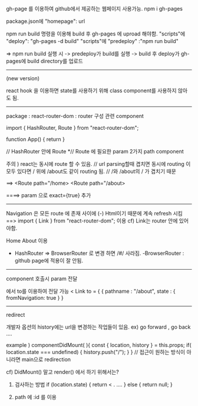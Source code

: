 gh-page 를 이용하여 github에서 제공하는 웹페이지 사용가능.
npm i gh-pages

package.json에 
 "homepage": url
 
  npm run build  명령을 이용해  build 후  gh-pages 에 uproad 해야함.
"scripts"에  "deploy": "gh-pages -d build"
"scripts"에  "predeploy" :"npm run  build"

=> npm run build 실행 시 -> predeploy가 build를 실행 -> build 후 deploy가 gh-pages에 build directory를 업로드


---------------------------------------------------------------------

(new version)

react hook 을 이용하면  state를 사용하기 위해 class component를 사용하지 않아도 됨.

---------------------------------------------------------------------

package   :  react-router-dom  :   router 구성 관련 component

import { HashRouter, Route } from "react-router-dom";

function App() {
  return <HashRouter>
    <Route />
  </HashRouter>
}

 // HashRouter 안에 Route
 *// Route 에 필요한 param 2가지   path  component

 주의 )  react는 동시에 route 할 수 있음.   // url parsing할때 겹치면 동시에 routing
   <Route path="/" component={Home} />
   <Route path="/about" component={about} /> 
 이 모두 있다면  / 위에  /about도 같이 routing 됨.     //      /와 /about의 / 가 겹치기 때문

==>	<Route path="/home>
       	<Route path="/about>

====>    param 으로  exact={true}  추가
       
------------------------------------------------------------------------
Navigation 은 모든 route 에 존재 
  <HashRouter> 사이에  <Navigation/> 
   (-)  Html이기 때문에 계속 refresh 시킴
   ==> import { Link } from "react-router-dom";  이용  cf) Link는 router 안에 있어야함.

 <Link to="/"> Home </Link>
 <Link to="/about"> About </Link> 이용

+ HashRouter => BrowserRouter 로 변경 하면  /#/  사라짐.
  -BrowserRouter  :  github page에 적용이 잘 안됨.

-----------------------------------------------------------------------
component 호출시 param 전달

<Link to="/about"> 에서 to를 이용하여 전달 가능
< Link to = { {
   pathname : "/about",
   state : {
      fromNavigation: true      
    }
   }

-----------------------------------------------------------
 redirect 

  개발자 옵션의  history에는  url을 변경하는 작업들이 있음.
   ex)  go forward ,  go back ....
  
   example ) 
componentDidMount( ){
  const { location, history } = this.props;
  if( location.state === undefined) {
    history.push("/");
  }
}   //  접근이 원하는 방식이 아니라면 main으로 redirection

cf)   DidMount() 말고  render() 에서 하기 위해서는?
  1. 검사하는 방법
    if (location.state) {  return < . .... } 
    else { return null; }

  2. path 에  :id  를 이용
